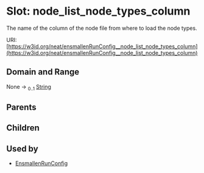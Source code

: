
# Slot: node_list_node_types_column


The name of the column of the node file from where to load the node types.

URI: [https://w3id.org/neat/ensmallenRunConfig__node_list_node_types_column](https://w3id.org/neat/ensmallenRunConfig__node_list_node_types_column)


## Domain and Range

None &#8594;  <sub>0..1</sub> [String](types/String.md)

## Parents


## Children


## Used by

 * [EnsmallenRunConfig](EnsmallenRunConfig.md)
